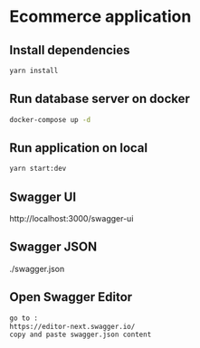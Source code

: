 # Ecommerce application

## Install dependencies

```bash
yarn install
```

## Run database server on docker

```bash
docker-compose up -d
```

## Run application on local

```bash
yarn start:dev
```

## Swagger UI

http://localhost:3000/swagger-ui

## Swagger JSON

./swagger.json

## Open Swagger Editor

```bash
go to :
https://editor-next.swagger.io/
copy and paste swagger.json content


```
